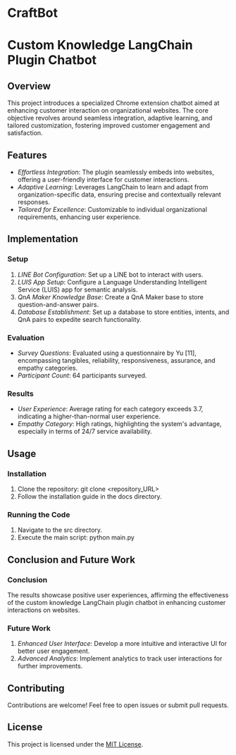 # CraftBot
# Custom Knowledge LangChain Plugin Chatbot

## Overview

This project introduces a specialized Chrome extension chatbot aimed at enhancing customer interaction on organizational websites. The core objective revolves around seamless integration, adaptive learning, and tailored customization, fostering improved customer engagement and satisfaction.

## Features

- *Effortless Integration*: The plugin seamlessly embeds into websites, offering a user-friendly interface for customer interactions.
- *Adaptive Learning*: Leverages LangChain to learn and adapt from organization-specific data, ensuring precise and contextually relevant responses.
- *Tailored for Excellence*: Customizable to individual organizational requirements, enhancing user experience.

## Implementation

### Setup
1. *LINE Bot Configuration*: Set up a LINE bot to interact with users.
2. *LUIS App Setup*: Configure a Language Understanding Intelligent Service (LUIS) app for semantic analysis.
3. *QnA Maker Knowledge Base*: Create a QnA Maker base to store question-and-answer pairs.
4. *Database Establishment*: Set up a database to store entities, intents, and QnA pairs to expedite search functionality.

### Evaluation
- *Survey Questions*: Evaluated using a questionnaire by Yu [11], encompassing tangibles, reliability, responsiveness, assurance, and empathy categories.
- *Participant Count*: 64 participants surveyed.

### Results
- *User Experience*: Average rating for each category exceeds 3.7, indicating a higher-than-normal user experience.
- *Empathy Category*: High ratings, highlighting the system's advantage, especially in terms of 24/7 service availability.

## Usage

### Installation
1. Clone the repository: git clone <repository_URL>
2. Follow the installation guide in the docs directory.

### Running the Code
1. Navigate to the src directory.
2. Execute the main script: python main.py

## Conclusion and Future Work

### Conclusion
The results showcase positive user experiences, affirming the effectiveness of the custom knowledge LangChain plugin chatbot in enhancing customer interactions on websites.

### Future Work
1. *Enhanced User Interface*: Develop a more intuitive and interactive UI for better user engagement.
2. *Advanced Analytics*: Implement analytics to track user interactions for further improvements.

## Contributing

Contributions are welcome! Feel free to open issues or submit pull requests.

## License

This project is licensed under the [MIT License](LICENSE).
